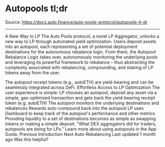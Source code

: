 # Autopools tl;dr

Source: https://docs.auto.finance/auto-pools-protocol/autopools-tl-dr

---

A New Way to LP
The Auto Pools protocol, a novel LP Aggregator, unlocks a new way to LP through automated yield optimization.
Users deposit assets into an autopool, each representing a set of potential deployment destinations for the autonomous rebalance logic.
From there, the Autopool Rebalance Logic takes over, autonomously monitoring the underlying pools and leveraging its powerful framework to rebalance – thus abstracting the complexity associated with rebalancing, compounding, and staking of LP tokens away from the user.

The autopool receipt tokens (e.g., autoETH) are yield-bearing and can be seamlessly integrated across DeFi.
Effortless Access to LP Optimization
The user experience is simple:
LP chooses an autopool, deposit any asset via a simple, gas-optimized transaction and gets back the yield-bearing receipt token (e.g. autoETH)
The autopool monitors the underlying destinations and rebalances
Rewards auto-compound back into the autopool
LP uses Dashboard to keep track of the autopool's performance and other metrics
Providing liquidity to a set of destinations becomes as simple as swapping tokens or making a simple deposit.
"What DEX aggregators did for traders, autopools are doing for LPs."
Learn more about using autopools in the
App Guide.
Previous
Introduction
Next
Auto-Rebalancing
Last updated
1 month ago
Was this helpful?
